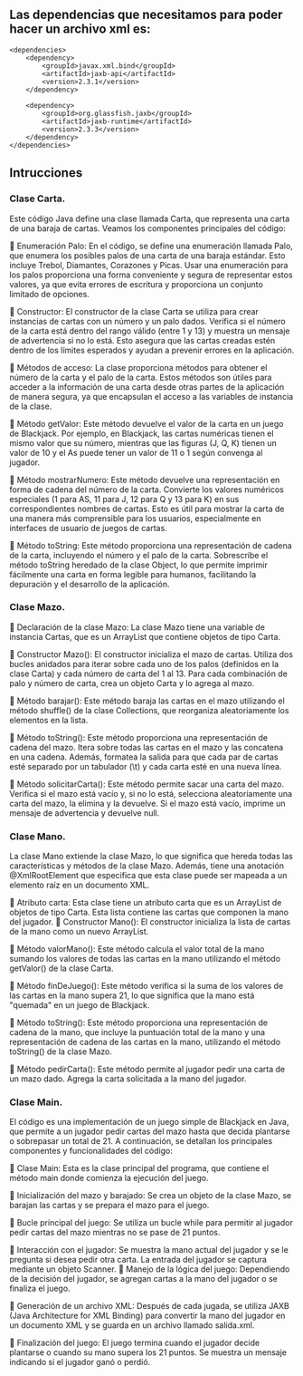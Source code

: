## Las dependencias que necesitamos para poder hacer un archivo xml es:

    <dependencies>
        <dependency>
            <groupId>javax.xml.bind</groupId>
            <artifactId>jaxb-api</artifactId>
            <version>2.3.1</version>
        </dependency>

        <dependency>
            <groupId>org.glassfish.jaxb</groupId>
            <artifactId>jaxb-runtime</artifactId>
            <version>2.3.3</version>
        </dependency>
    </dependencies>

## Intrucciones

### Clase Carta.
Este código Java define una clase llamada Carta, que representa una carta de una baraja de
cartas. Veamos los componentes principales del código:

 Enumeración Palo: En el código, se define una enumeración llamada Palo, que enumera
los posibles palos de una carta de una baraja estándar. Esto incluye Trebol, Diamantes,
Corazones y Picas. Usar una enumeración para los palos proporciona una forma
conveniente y segura de representar estos valores, ya que evita errores de escritura y
proporciona un conjunto limitado de opciones.

 Constructor: El constructor de la clase Carta se utiliza para crear instancias de cartas con
un número y un palo dados. Verifica si el número de la carta está dentro del rango válido
(entre 1 y 13) y muestra un mensaje de advertencia si no lo está. Esto asegura que las
cartas creadas estén dentro de los límites esperados y ayudan a prevenir errores en la
aplicación.

 Métodos de acceso: La clase proporciona métodos para obtener el número de la carta y
el palo de la carta. Estos métodos son útiles para acceder a la información de una carta
desde otras partes de la aplicación de manera segura, ya que encapsulan el acceso a las
variables de instancia de la clase.

 Método getValor: Este método devuelve el valor de la carta en un juego de Blackjack.
Por ejemplo, en Blackjack, las cartas numéricas tienen el mismo valor que su número,
mientras que las figuras (J, Q, K) tienen un valor de 10 y el As puede tener un valor de 11
o 1 según convenga al jugador.

 Método mostrarNumero: Este método devuelve una representación en forma de cadena
del número de la carta. Convierte los valores numéricos especiales (1 para AS, 11 para J,
12 para Q y 13 para K) en sus correspondientes nombres de cartas. Esto es útil para
mostrar la carta de una manera más comprensible para los usuarios, especialmente en
interfaces de usuario de juegos de cartas.

 Método toString: Este método proporciona una representación de cadena de la carta,
incluyendo el número y el palo de la carta. Sobrescribe el método toString heredado de la
clase Object, lo que permite imprimir fácilmente una carta en forma legible para humanos,
facilitando la depuración y el desarrollo de la aplicación.

### Clase Mazo.
 Declaración de la clase Mazo: La clase Mazo tiene una variable de instancia Cartas, que
es un ArrayList que contiene objetos de tipo Carta.

 Constructor Mazo(): El constructor inicializa el mazo de cartas. Utiliza dos bucles
anidados para iterar sobre cada uno de los palos (definidos en la clase Carta) y cada
número de carta del 1 al 13. Para cada combinación de palo y número de carta, crea un
objeto Carta y lo agrega al mazo.

 Método barajar(): Este método baraja las cartas en el mazo utilizando el método shuffle()
de la clase Collections, que reorganiza aleatoriamente los elementos en la lista.

 Método toString(): Este método proporciona una representación de cadena del mazo. Itera
sobre todas las cartas en el mazo y las concatena en una cadena. Además, formatea la
salida para que cada par de cartas esté separado por un tabulador (\t) y cada carta esté
en una nueva línea.

 Método solicitarCarta(): Este método permite sacar una carta del mazo. Verifica si el
mazo está vacío y, si no lo está, selecciona aleatoriamente una carta del mazo, la elimina
y la devuelve. Si el mazo está vacío, imprime un mensaje de advertencia y devuelve null.


### Clase Mano.
La clase Mano extiende la clase Mazo, lo que significa que hereda todas las características y
métodos de la clase Mazo. Además, tiene una anotación @XmlRootElement que especifica que
esta clase puede ser mapeada a un elemento raíz en un documento XML.

 Atributo carta: Esta clase tiene un atributo carta que es un ArrayList de objetos de tipo
Carta. Esta lista contiene las cartas que componen la mano del jugador.
 Constructor Mano(): El constructor inicializa la lista de cartas de la mano como un nuevo
ArrayList.

 Método valorMano(): Este método calcula el valor total de la mano sumando los valores
de todas las cartas en la mano utilizando el método getValor() de la clase Carta.

 Método finDeJuego(): Este método verifica si la suma de los valores de las cartas en la
mano supera 21, lo que significa que la mano está "quemada" en un juego de Blackjack.

 Método toString(): Este método proporciona una representación de cadena de la mano,
que incluye la puntuación total de la mano y una representación de cadena de las cartas
en la mano, utilizando el método toString() de la clase Mazo.

 Método pedirCarta(): Este método permite al jugador pedir una carta de un mazo dado.
Agrega la carta solicitada a la mano del jugador.

### Clase Main.
El código es una implementación de un juego simple de Blackjack en Java, que permite a un
jugador pedir cartas del mazo hasta que decida plantarse o sobrepasar un total de 21. A
continuación, se detallan los principales componentes y funcionalidades del código:

 Clase Main: Esta es la clase principal del programa, que contiene el método main donde
comienza la ejecución del juego.

 Inicialización del mazo y barajado: Se crea un objeto de la clase Mazo, se barajan las
cartas y se prepara el mazo para el juego.

 Bucle principal del juego: Se utiliza un bucle while para permitir al jugador pedir cartas
del mazo mientras no se pase de 21 puntos.

 Interacción con el jugador: Se muestra la mano actual del jugador y se le pregunta si
desea pedir otra carta. La entrada del jugador se captura mediante un objeto Scanner.
 Manejo de la lógica del juego: Dependiendo de la decisión del jugador, se agregan
cartas a la mano del jugador o se finaliza el juego.

 Generación de un archivo XML: Después de cada jugada, se utiliza JAXB (Java
Architecture for XML Binding) para convertir la mano del jugador en un documento XML y
se guarda en un archivo llamado salida.xml.

 Finalización del juego: El juego termina cuando el jugador decide plantarse o cuando su
mano supera los 21 puntos. Se muestra un mensaje indicando si el jugador ganó o perdió.


